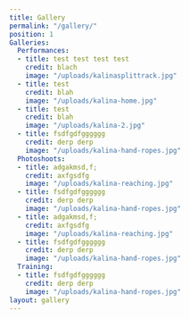 ```yaml
---
title: Gallery
permalink: "/gallery/"
position: 1
Galleries:
  Performances:
  - title: test test test test
    credit: blach
    image: "/uploads/kalinasplittrack.jpg"
  - title: test
    credit: blah
    image: "/uploads/kalina-home.jpg"
  - title: test
    credit: blah
    image: "/uploads/kalina-2.jpg"
  - title: fsdfgdfgggggg
    credit: derp derp
    image: "/uploads/kalina-hand-ropes.jpg"
  Photoshoots:
  - title: adgakmsd,f;
    credit: axfgsdfg
    image: "/uploads/kalina-reaching.jpg"
  - title: fsdfgdfgggggg
    credit: derp derp
    image: "/uploads/kalina-hand-ropes.jpg"
  - title: adgakmsd,f;
    credit: axfgsdfg
    image: "/uploads/kalina-reaching.jpg"
  - title: fsdfgdfgggggg
    credit: derp derp
    image: "/uploads/kalina-hand-ropes.jpg"
  Training:
  - title: fsdfgdfgggggg
    credit: derp derp
    image: "/uploads/kalina-hand-ropes.jpg"
layout: gallery
---
```


